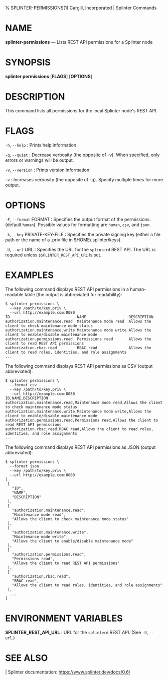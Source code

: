 % SPLINTER-PERMISSIONS(1) Cargill, Incorporated | Splinter Commands
<!--
  Copyright 2018-2020 Cargill Incorporated
  Licensed under Creative Commons Attribution 4.0 International License
  https://creativecommons.org/licenses/by/4.0/
-->

NAME
====

**splinter-permissions** — Lists REST API permissions for a Splinter node

SYNOPSIS
========
**splinter permissions** \[**FLAGS**\] \[**OPTIONS**\]

DESCRIPTION
===========
This command lists all permissions for the local Splinter node's REST API.

FLAGS
=====
`-h`, `--help`
: Prints help information

`-q`, `--quiet`
: Decrease verbosity (the opposite of -v). When specified, only errors or
  warnings will be output.

`-V`, `--version`
: Prints version information

`-v`
: Increases verbosity (the opposite of -q). Specify multiple times for more
  output.

OPTIONS
=======
`-F`, `--format` FORMAT
: Specifies the output format of the permissions. (default `human`). Possible
  values for formatting are `human`, `csv`, and `json`.

`-k`, `--key` PRIVATE-KEY-FILE
: Specifies the private signing key (either a file path or the name of a
  .priv file in $HOME/.splinter/keys).

`-U`, `--url` URL
: Specifies the URL for the `splinterd` REST API. The URL is required unless
  `$SPLINTER_REST_API_URL` is set.

EXAMPLES
========
The following command displays REST API permissions in a human-readable table
(the output is abbreviated for readability):

```
$ splinter permissions \
  --key /path/to/key.priv \
  --url http://example.com:8080
ID                              NAME                   DESCRIPTION
authorization.maintenance.read  Maintenance mode read  Allows the client to check maintenance mode status
authorization.maintenance.write Maintenance mode write Allows the client to enable/disable maintenance mode
authorization.permissions.read  Permissions read       Allows the client to read REST API permissions
authorization.rbac.read         RBAC read              Allows the client to read roles, identities, and role assignments
...
```

The following command displays REST API permissions as CSV (output abbreviated):

```
$ splinter permissions \
  --format csv
  --key /path/to/key.priv \
  --url http://example.com:8080
ID,NAME,DESCRIPTION
authorization.maintenance.read,Maintenance mode read,Allows the client to check maintenance mode status
authorization.maintenance.write,Maintenance mode write,Allows the client to enable/disable maintenance mode
authorization.permissions.read,Permissions read,Allows the client to read REST API permissions
authorization.rbac.read,RBAC read,Allows the client to read roles, identities, and role assignments
...
```

The following command displays REST API permissions as JSON (output
abbreviated):

```
$ splinter permissions \
  --format json
  --key /path/to/key.priv \
  --url http://example.com:8080
[
 [
   "ID",
   "NAME",
   "DESCRIPTION"
 ],
 [
   "authorization.maintenance.read",
   "Maintenance mode read",
   "Allows the client to check maintenance mode status"
 ],
 [
   "authorization.maintenance.write",
   "Maintenance mode write",
   "Allows the client to enable/disable maintenance mode"
 ],
 [
   "authorization.permissions.read",
   "Permissions read",
   "Allows the client to read REST API permissions"
 ],
 [
   "authorization.rbac.read",
   "RBAC read",
   "Allows the client to read roles, identities, and role assignments"
 ],
  ...
]
```

ENVIRONMENT VARIABLES
=====================
**SPLINTER_REST_API_URL**
: URL for the `splinterd` REST API. (See `-U`, `--url`.)

SEE ALSO
========
| Splinter documentation: https://www.splinter.dev/docs/0.6/
